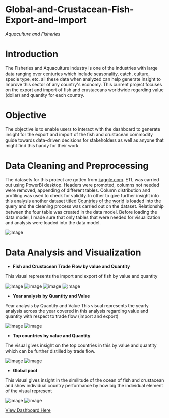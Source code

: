 # Global-and-Crustacean-Fish-Export-and-Import
_Aquaculture and Fisheries_
# Introduction 

The Fisheries and Aquaculture industry is one of the industries with large data ranging over centuries which include seasonality, catch, culture, specie type, etc. all these data when analyzed can help generate insight to Improve this sector of any country's economy.
This current project focuses on the export and import of fish and crustaceans worldwide regarding value (dollar) and quantity for each country.



# Objective 
The objective is to enable users to interact with the dashboard to generate insight for the export and import of the fish and crustacean commodity guide towards data-driven decisions for stakeholders as well as anyone that might find this handy for their work. 
 
# Data Cleaning and Preprocessing 
The datasets for this project are gotten from [kaggle.com](https://www.kaggle.com/datasets/zhengtzer/global-fisheries-aquaculture-department?select=).
 ETL was carried out using PowerBI desktop. Headers were promoted, columns not needed were removed, appending of different tables. Column distribution and profiling was used to check for validity. In other to give further insight into this analysis another dataset titled [Countries of the world](https://www.kaggle.com/datasets/fernandol/countries-of-the-world) is loaded into the query and the cleaning process was carried out on the dataset. Relationship between the four table was created in the data model. 
Before loading the data model, I made sure that only tables that were needed for visualization and analysis were loaded into the data model. 
  
  ![image](https://user-images.githubusercontent.com/108795960/198068727-842e0548-bd38-485b-8bf3-1124da235371.png)

# Data Analysis and Visualization 

 
 - **Fish and Crustacean Trade Flow by value and Quantity** 
 
This visual represents the import and export of fish by value and quantity 

![image](https://user-images.githubusercontent.com/108795960/198079525-9c0025a7-1271-4ed0-8109-bc2bc141273e.png)
 ![image](https://user-images.githubusercontent.com/108795960/198079549-bfb5473a-3f83-4515-91dc-493c85b92ce7.png)
![image](https://user-images.githubusercontent.com/108795960/198079568-dfdb5398-13fa-4362-bb88-d7fe8641db72.png)
![image](https://user-images.githubusercontent.com/108795960/198079592-26f0ff99-c298-4c86-833c-066e0858a768.png)





- **Year analysis by Quantity and Value** 
 
Year analysis by Quantity and Value 
This visual represents the yearly analysis across the year covered in this analysis regarding value and quantity with respect to trade flow (import and export)
 
![image](https://user-images.githubusercontent.com/108795960/198080055-f84573af-6da3-4365-ac6c-3b1fb6185d52.png)
 ![image](https://user-images.githubusercontent.com/108795960/198080081-58d9f9a1-8e01-4614-9ed9-90c543d3be47.png)





- **Top countries by value and Quantity**
 
The visual gives insight on the top countries in this by value and quantity which can be further distilled by trade flow.
 
![image](https://user-images.githubusercontent.com/108795960/198080370-75995e01-9a6b-4ad0-b877-3cc69146dfee.png)
 ![image](https://user-images.githubusercontent.com/108795960/198080405-1ee4de4c-7017-4cb6-bdda-023c9e3f5276.png)


- **Global pool**
  
This visual gives insight in the similitude of the ocean of fish and crustacean and show individual country performance by how big the individual element of the visual represent
 
 ![image](https://user-images.githubusercontent.com/108795960/198080482-809c2729-4fef-4ccb-a7b7-603b3f1204d6.png)
 ![image](https://user-images.githubusercontent.com/108795960/198080509-f293222c-b3ce-43be-a1ab-db5e22513533.png)




[View Dashboard Here](https://app.powerbi.com/view?r=eyJrIjoiNDIzZjcwODYtN2YxZC00OGE1LWFlNTktMDZiNzQwZDVmNDc0IiwidCI6IjA4MmY1ZjZjLWRmYmEtNGFiZS04M2Q1LTEzZmU1MWIzZTc2OSJ9&pageName=ReportSection65eee980b42e09ad8213)



